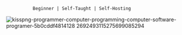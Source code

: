               Beginner | Self-Taught | Self-Hosting

![kisspng-programmer-computer-programming-computer-software-programer-5b0cddf4814128 2692493115275699085294](https://user-images.githubusercontent.com/85586586/189495178-d00efa21-40bb-45d7-8eed-023cd6dc1c00.png)
